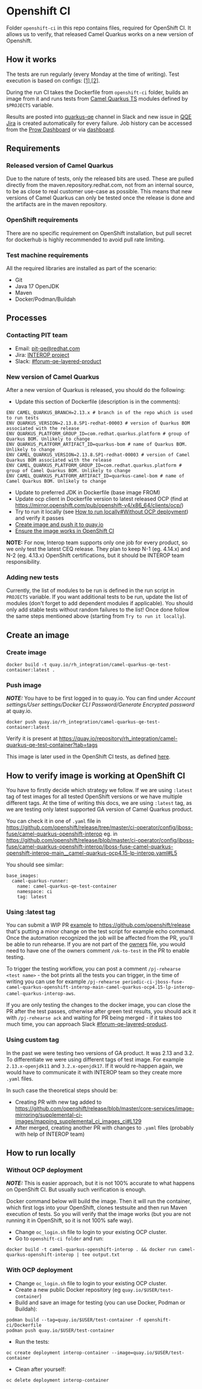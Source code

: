 # Openshift CI

Folder `openshift-ci` in this repo contains files, required for OpenShift CI.
It allows us to verify, that released Camel Quarkus works on a new version of Openshift.

## How it works

The tests are run regularly (every Monday at the time of writing). Test execution is based on configs: [[1]](https://github.com/openshift/release),[[2]](https://github.com/openshift/release/pull/40279/files).

During the run CI takes the Dockerfile from `openshift-ci` folder, builds an image from it and runs tests from [Camel Quarkus TS](https://gitlab.cee.redhat.com/jboss-fuse-qe/camel-q/camel-q-test-suite) modules defined by `$PROJECTS` variable.

Results are posted into [quarkus-qe](https://redhat-internal.slack.com/archives/C05CMLUAWTT) channel in Slack and new issue in [QQE Jira](https://issues.redhat.com/projects/QQE/summary) is created automatically for every failure. Job history can be accessed from the [Prow Dashboard](https://prow.ci.openshift.org/job-history/gs/origin-ci-test/logs/periodic-ci-quarkus-qe-quarkus-test-suite-main-quarkus-ocp4.14-lp-interop-quarkus-interop-aws) or via [dashboard](https://testgrid.k8s.io/redhat-openshift-lp-interop-release-4.14-informing#periodic-ci-quarkus-qe-quarkus-test-suite-main-quarkus-ocp4.14-lp-interop-quarkus-interop-aws&width=90).

## Requirements
### Released version of Camel Quarkus
Due to the nature of tests, only the released bits are used. These are pulled directly from the maven.repository.redhat.com, not from an internal source, to be as close to real customer use-case as possible. This means that new versions of Camel Quarkus can only be tested once the release is done and the artifacts are in the maven repository.

### OpenShift requirements
There are no specific requirement on OpenShift installation, but pull secret for dockerhub is highly recommended to avoid pull rate limiting.

### Test machine requirements
All the required libraries are installed as part of the scenario:
- Git
- Java 17 OpenJDK
- Maven
- Docker/Podman/Buildah

## Processes
### Contacting PIT team
- Email: [pit-qe@redhat.com](mailto:pit-qe@redhat.com)
- Jira: [INTEROP project](https://projects.engineering.redhat.com/browse/INTEROP)
- Slack: [#forum-qe-layered-product](https://redhat-internal.slack.com/archives/C04QDE5TK1C)

### New version of Camel Quarkus
After a new version of Quarkus is released, you should do the following:
- Update this section of Dockerfile (description is in the comments):
```asciidoc
ENV CAMEL_QUARKUS_BRANCH=2.13.x # branch in of the repo which is used to run tests
ENV QUARKUS_VERSION=2.13.8.SP1-redhat-00003 # version of Quarkus BOM associated with the release
ENV QUARKUS_PLATFORM_GROUP_ID=com.redhat.quarkus.platform # group of Quarkus BOM. Unlikely to change
ENV QUARKUS_PLATFORM_ARTIFACT_ID=quarkus-bom # name of Quarkus BOM. Unlikely to change
ENV CAMEL_QUARKUS_VERSION=2.13.8.SP1-redhat-00003 # version of Camel Quarkus BOM associated with the release
ENV CAMEL_QUARKUS_PLATFORM_GROUP_ID=com.redhat.quarkus.platform # group of Camel Quarkus BOM. Unlikely to change
ENV CAMEL_QUARKUS_PLATFORM_ARTIFACT_ID=quarkus-camel-bom # name of Camel Quarkus BOM. Unlikely to change
```
- Update to preferred JDK in Dockerfile (base image FROM)
- Update ocp client in Dockerfile version to latest released OCP (find at https://mirror.openshift.com/pub/openshift-v4/x86_64/clients/ocp/)
- Try to run it locally (see [How to run locally#Without OCP deployment](#without-ocp-deployment)) and verify it passes
- [Create image and push it to quay.io](#create-an-image)
- [Ensure the image works in OpenShift CI](#how-to-verify-image-is-working-at-openshift-ci)

**NOTE:** For now, Interop team supports only one job for every product, so we only test the latest CEQ release. They plan to keep N-1 (eg. 4.14.x) and N-2 (eg. 4.13.x) OpenShift certifications, but it should be INTEROP team responsibility.

### Adding new tests
Currently, the list of modules to be run is defined in the run script in `PROJECTS` variable. If you want additional tests to be run, update the list of modules (don't forget to add dependent modules if applicable).
You should only add stable tests without random failures to the list! Once done follow the same steps mentioned above (starting from `Try to run it locally`).

## Create an image
### Create image
```
docker build -t quay.io/rh_integration/camel-quarkus-qe-test-container:latest .
```
### Push image
**_NOTE:_** You have to be first logged in to quay.io. You can find under _Account settings/User settings/Docker CLI Password/Generate Encrypted password_ at quay.io.
```
docker push quay.io/rh_integration/camel-quarkus-qe-test-container:latest
```
Verify it is present at https://quay.io/repository/rh_integration/camel-quarkus-qe-test-container?tab=tags 

This image is later used in the OpenShift CI tests, as defined [here](https://github.com/openshift/release/blob/master/core-services/image-mirroring/supplemental-ci-images/mapping_supplemental_ci_images_ci#L124).

## How to verify image is working at OpenShift CI
You have to firstly decide which strategy we follow. 
If we are using `:latest` tag of test images for all tested OpenShift versions or we have multiple different tags. 
At the time of writing this docs, we are using `:latest` tag, as we are testing only latest supported GA version of Camel Quarkus product.

You can check it in one of `.yaml` file in https://github.com/openshift/release/tree/master/ci-operator/config/jboss-fuse/camel-quarkus-openshift-interop eg. in https://github.com/openshift/release/blob/master/ci-operator/config/jboss-fuse/camel-quarkus-openshift-interop/jboss-fuse-camel-quarkus-openshift-interop-main__camel-quarkus-ocp4.15-lp-interop.yaml#L5

You should see similar:

````
base_images:
  camel-quarkus-runner:
    name: camel-quarkus-qe-test-container
    namespace: ci
    tag: latest
````

### Using :latest tag
You can submit a WIP PR [example](https://github.com/llowinge/release/commit/2dd7846900fb52a039d8129c2ece713a26e69985) to https://github.com/openshift/release that's putting a minor change on the test script for example echo command. 
Once the automation recognized the job will be affected from the PR, you'll be able to run rehearse. If you are not part of the [owners](https://github.com/openshift/release/blob/master/ci-operator/step-registry/camel-quarkus/execute-tests/OWNERS) file, you would need to have one of the owners comment `/ok-to-test` in the PR to enable testing.

To trigger the testing workflow, you can post a comment `/pj-rehearse <test name>` - the bot prints all the tests you can trigger, in the time of writing you can use for example `/pj-rehearse periodic-ci-jboss-fuse-camel-quarkus-openshift-interop-main-camel-quarkus-ocp4.15-lp-interop-camel-quarkus-interop-aws`.

If you are only testing the changes to the docker image, you can close the PR after the test passes, otherwise after green test results, you should ack it with `/pj-rehearse ack` and waiting for PR being merged - if it takes too much time, you can approach Slack [#forum-qe-layered-product](https://redhat-internal.slack.com/archives/C04QDE5TK1C).

### Using custom tag
In the past we were testing two versions of GA product. 
It was 2.13 and 3.2. 
To differentiate we were using different tags of test image. 
For example `2.13.x-openjdk11` and `3.2.x-openjdk17`. 
If it would re-happen again, we would have to communicate it with INTEROP team so they create more `.yaml` files.

In such case the theoretical steps should be:

* Creating PR with new tag added to https://github.com/openshift/release/blob/master/core-services/image-mirroring/supplemental-ci-images/mapping_supplemental_ci_images_ci#L129
* After merged, creating another PR with changes to `.yaml` files (probably with help of INTEROP team)


## How to run locally
### Without OCP deployment
**_NOTE:_** This is easier approach, but it is not 100% accurate to what happens on OpenShift CI. But usually such verification is enough.

Docker command below will build the image. Then it will run the container, which first logs into your OpenShift, clones testsuite and then run Maven execution of tests. So you will verify that the image works (but you are not running it in OpenShift, so it is not 100% safe way). 

- Change `oc_login.sh` file to login to your existing OCP cluster.
- Go to `openshift-ci folder` and run:
```
docker build -t camel-quarkus-openshift-interop . && docker run camel-quarkus-openshift-interop | tee output.txt
```
### With OCP deployment
- Change `oc_login.sh` file to login to your existing OCP cluster.
- Create a new public Docker repository (eg `quay.io/$USER/test-container`)
- Build and save an image for testing (you can use Docker, Podman or Buildah):
```
podman build --tag=quay.io/$USER/test-container -f openshift-ci/Dockerfile
podman push quay.io/$USER/test-container
```
- Run the tests:
```
oc create deployment interop-container --image=quay.io/$USER/test-container
```
- Clean after yourself:
```
oc delete deployment interop-container
```
